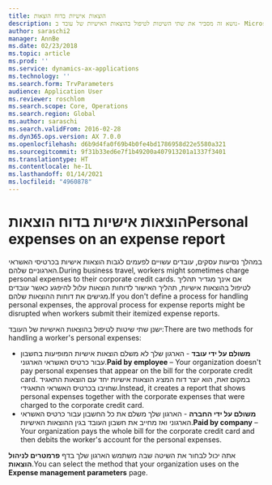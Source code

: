 ```yaml
---
title: הוצאות אישיות בדוח הוצאות
description: נושא זה מסביר את שתי השיטות לטיפול בהוצאות האישיות של עובד ב- Microsoft Dynamics 365 Finance.
author: saraschi2
manager: AnnBe
ms.date: 02/23/2018
ms.topic: article
ms.prod: ''
ms.service: dynamics-ax-applications
ms.technology: ''
ms.search.form: TrvParameters
audience: Application User
ms.reviewer: roschlom
ms.search.scope: Core, Operations
ms.search.region: Global
ms.author: saraschi
ms.search.validFrom: 2016-02-28
ms.dyn365.ops.version: AX 7.0.0
ms.openlocfilehash: d6b9d4fa0f69b4b0fe4bd1786958d22e5580a321
ms.sourcegitcommit: 9f31b33ed6e7f1b49200a407913201a1337f3401
ms.translationtype: HT
ms.contentlocale: he-IL
ms.lasthandoff: 01/14/2021
ms.locfileid: "4960878"
---
```

# <a name="personal-expenses-on-an-expense-report"></a><span data-ttu-id="e0fa2-103">הוצאות אישיות בדוח הוצאות</span><span class="sxs-lookup"><span data-stu-id="e0fa2-103">Personal expenses on an expense report</span></span>

<span data-ttu-id="e0fa2-104">במהלך נסיעות עסקים, עובדים עשויים לפעמים לגבות הוצאות אישיות בכרטיסי האשראי הארגוניים שלהם.</span><span class="sxs-lookup"><span data-stu-id="e0fa2-104">During business travel, workers might sometimes charge personal expenses to their corporate credit cards.</span></span> <span data-ttu-id="e0fa2-105">אם אינך מגדיר תהליך לטיפול בהוצאות אישיות, תהליך האישור לדוחות הוצאות עלול להיפגע כאשר עובדים מגישים את דוחות ההוצאות שלהם.</span><span class="sxs-lookup"><span data-stu-id="e0fa2-105">If you don't define a process for handling personal expenses, the approval process for expense reports might be disrupted when workers submit their itemized expense reports.</span></span> 

<span data-ttu-id="e0fa2-106">ישנן שתי שיטות לטיפול בהוצאות האישיות של העובד:</span><span class="sxs-lookup"><span data-stu-id="e0fa2-106">There are two methods for handling a worker's personal expenses:</span></span>

- <span data-ttu-id="e0fa2-107">**משולם על ידי עובד** - הארגון שלך לא משלם הוצאות אישיות המופיעות בחשבון עבור כרטיס האשראי הארגוני.</span><span class="sxs-lookup"><span data-stu-id="e0fa2-107">**Paid by employee** – Your organization doesn't pay personal expenses that appear on the bill for the corporate credit card.</span></span> <span data-ttu-id="e0fa2-108">במקום זאת, הוא יוצר דוח המציג הוצאות אישיות יחד עם הוצאות התאגיד שחויבו בכרטיס האשראי התאגידי.</span><span class="sxs-lookup"><span data-stu-id="e0fa2-108">Instead, it creates a report that shows personal expenses together with the corporate expenses that were charged to the corporate credit card.</span></span>
- <span data-ttu-id="e0fa2-109">**משולם על ידי החברה** - הארגון שלך משלם את כל החשבון עבור כרטיס האשראי הארגוני ואז מחייב את חשבון העובד בגין ההוצאות האישיות.</span><span class="sxs-lookup"><span data-stu-id="e0fa2-109">**Paid by company** – Your organization pays the whole bill for the corporate credit card and then debits the worker's account for the personal expenses.</span></span>

<span data-ttu-id="e0fa2-110">אתה יכול לבחור את השיטה שבה משתמש הארגון שלך בדף **פרמטרים לניהול הוצאות**.</span><span class="sxs-lookup"><span data-stu-id="e0fa2-110">You can select the method that your organization uses on the **Expense management parameters** page.</span></span>
